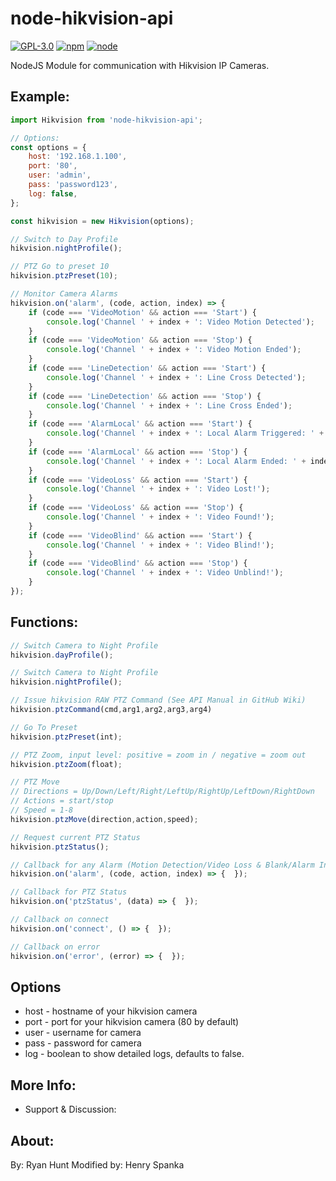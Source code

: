 # node-hikvision-api

[![GPL-3.0](https://img.shields.io/badge/license-GPL-blue.svg)]()
[![npm](https://img.shields.io/npm/v/npm.svg)]()
[![node](https://img.shields.io/node/v/gh-badges.svg)]()

NodeJS Module for communication with Hikvision IP Cameras.

## Example:
```javascript
import Hikvision from 'node-hikvision-api';

// Options:
const options = {
	host: '192.168.1.100',
	port: '80',
	user: 'admin',
	pass: 'password123',
	log: false,
};

const hikvision = new Hikvision(options);

// Switch to Day Profile
hikvision.nightProfile();

// PTZ Go to preset 10
hikvision.ptzPreset(10);

// Monitor Camera Alarms
hikvision.on('alarm', (code, action, index) => {
	if (code === 'VideoMotion' && action === 'Start') {
		console.log('Channel ' + index + ': Video Motion Detected');
	}
	if (code === 'VideoMotion' && action === 'Stop') {
		console.log('Channel ' + index + ': Video Motion Ended');
	}
	if (code === 'LineDetection' && action === 'Start') {
		console.log('Channel ' + index + ': Line Cross Detected');
	}
	if (code === 'LineDetection' && action === 'Stop') {
		console.log('Channel ' + index + ': Line Cross Ended');
	}
	if (code === 'AlarmLocal' && action === 'Start') {
		console.log('Channel ' + index + ': Local Alarm Triggered: ' + index);
	}
	if (code === 'AlarmLocal' && action === 'Stop') {   
		console.log('Channel ' + index + ': Local Alarm Ended: ' + index);
	}
	if (code === 'VideoLoss' && action === 'Start') {
		console.log('Channel ' + index + ': Video Lost!');
	}
	if (code === 'VideoLoss' && action === 'Stop') {
		console.log('Channel ' + index + ': Video Found!');
	}
	if (code === 'VideoBlind' && action === 'Start') { 
		console.log('Channel ' + index + ': Video Blind!');
	}
	if (code === 'VideoBlind' && action === 'Stop') { 
		console.log('Channel ' + index + ': Video Unblind!');
	}
});
```

## Functions:
```javascript
// Switch Camera to Night Profile
hikvision.dayProfile();

// Switch Camera to Night Profile
hikvision.nightProfile();

// Issue hikvision RAW PTZ Command (See API Manual in GitHub Wiki)
hikvision.ptzCommand(cmd,arg1,arg2,arg3,arg4)

// Go To Preset
hikvision.ptzPreset(int);

// PTZ Zoom, input level: positive = zoom in / negative = zoom out
hikvision.ptzZoom(float);

// PTZ Move
// Directions = Up/Down/Left/Right/LeftUp/RightUp/LeftDown/RightDown
// Actions = start/stop
// Speed = 1-8
hikvision.ptzMove(direction,action,speed);

// Request current PTZ Status
hikvision.ptzStatus();

// Callback for any Alarm (Motion Detection/Video Loss & Blank/Alarm Inputs)
hikvision.on('alarm', (code, action, index) => {  });

// Callback for PTZ Status
hikvision.on('ptzStatus', (data) => {  });

// Callback on connect
hikvision.on('connect', () => {  });

// Callback on error
hikvision.on('error', (error) => {  });

```

## Options
* host - hostname of your hikvision camera
* port - port for your hikvision camera (80 by default)
* user - username for camera
* pass - password for camera
* log - boolean to show detailed logs, defaults to false.

## More Info:
* Support & Discussion:

## About:
By: Ryan Hunt
Modified by: Henry Spanka
